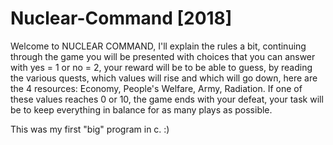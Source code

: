 # Nuclear-Command [2018]
Welcome to NUCLEAR COMMAND, I'll explain the rules a bit, continuing through the game you will be presented with choices that you can answer with yes = 1 or no = 2, your reward will be to be able to guess, by reading the various quests, which values will rise and which will go down, here are the 4 resources: Economy, People's Welfare, Army, Radiation. If one of these values reaches 0 or 10, the game ends with your defeat, your task will be to keep everything in balance for as many plays as possible.


This was my first "big" program in c. :)
